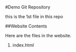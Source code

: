 #Demo Git Repository

this is the 1st file in this repo

##Website Contents

Here are the files in the website.

1. index.html